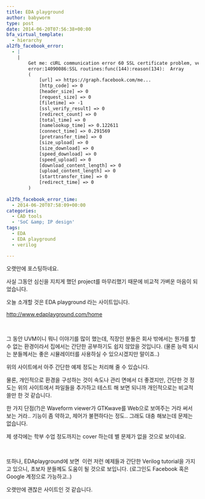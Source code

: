 ```yaml
---
title: EDA playground
author: babyworm
type: post
date: 2014-06-20T07:56:38+00:00
bfa_virtual_template:
  - hierarchy
al2fb_facebook_error:
  - |
    |
        Get me: cURL communication error 60 SSL certificate problem, verify that the CA cert is OK. Details:
        error:14090086:SSL routines:func(144):reason(134):  Array
        (
            [url] => https://graph.facebook.com/me...
            [http_code] => 0
            [header_size] => 0
            [request_size] => 0
            [filetime] => -1
            [ssl_verify_result] => 0
            [redirect_count] => 0
            [total_time] => 0
            [namelookup_time] => 0.122611
            [connect_time] => 0.291569
            [pretransfer_time] => 0
            [size_upload] => 0
            [size_download] => 0
            [speed_download] => 0
            [speed_upload] => 0
            [download_content_length] => 0
            [upload_content_length] => 0
            [starttransfer_time] => 0
            [redirect_time] => 0
        )
        
al2fb_facebook_error_time:
  - 2014-06-20T07:58:09+00:00
categories:
  - CAD tools
  - 'SoC &amp; IP design'
tags:
  - EDA
  - EDA playground
  - verilog

---
```

오랫만에 포스팅하네요.

사실 그동안 심신을 지치게 했던 project를 마무리했기 때문에 비교적 가벼운 마음이 되었습니다.

오늘 소개할 것은 EDA playground 라는 사이트입니다.

<http://www.edaplayground.com/home>

&nbsp;

그 동안 UVM이니 뭐니 이야기를 많이 했는데, 직장인 분들은 회사 밖에서는 뭔가를 할 수 없는 환경이라서 집에서는 간단한 공부하기도 쉽지 않았을 것입니다. (물론 능력 되시는 분들께서는 좋은 시뮬레이터를 사용하실 수 있으시겠지만 말이죠..)

위의 사이트에서 아주 간단한 예제 정도는 처리해 줄 수 있습니다.

물론, 개인적으로 환경을 구성하는 것이 속도나 관리 면에서 더 좋겠지만, 간단한 것 정도는 위의 사이트에서 파일들을 추가하고 테스트 해 보면 되니까 개인적으로는 비교적 쓸만 한 것 같습니다.

한 가지 단점(?)은 Waveform viewer가 GTKwave를 Web으로 보여주는 거라 써서 보는 거라.. 기능이 좀 약하고, 제어가 불편하다는 정도.. 그래도 대충 해보는데 문제는 없습니다.

제 생각에는 학부 수업 정도까지는 cover 하는데 별 문제가 없을 것으로 보이네요.

&nbsp;

또하나, EDAplayground에 보면  이런 저런 예제들과 간단한 Verilog tutorial을 가지고 있으니, 초보자 분들께도 도움이 될 것으로 보입니다. (로그인도 Facebook 혹은 Google 계정으로 가능하고..)

오랫만에 괜찮은 사이트인 것 같습니다.